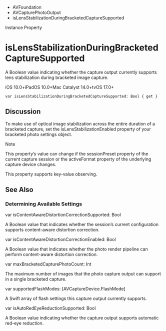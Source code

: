 

- AVFoundation
- AVCapturePhotoOutput
-  isLensStabilizationDuringBracketedCaptureSupported 

Instance Property

# isLensStabilizationDuringBracketedCaptureSupported

A Boolean value indicating whether the capture output currently supports lens stabilization during bracketed image capture.

iOS 10.0+iPadOS 10.0+Mac Catalyst 14.0+tvOS 17.0+

``` source
var isLensStabilizationDuringBracketedCaptureSupported: Bool { get }
```

## Discussion

To make use of optical image stabilization across the entire duration of a bracketed capture, set the isLensStabilizationEnabled property of your bracketed photo settings object.

Note

This property’s value can change if the sessionPreset property of the current capture session or the activeFormat property of the underlying capture device changes.

This property supports key-value observing.

## See Also

### Determining Available Settings

var isContentAwareDistortionCorrectionSupported: Bool

A Boolean value that indicates whether the session’s current configuration supports content-aware distortion correction.

var isContentAwareDistortionCorrectionEnabled: Bool

A Boolean value that indicates whether the photo render pipeline can perform content-aware distortion correction.

var maxBracketedCapturePhotoCount: Int

The maximum number of images that the photo capture output can support in a single bracketed capture.

var supportedFlashModes: [AVCaptureDevice.FlashMode]

A Swift array of flash settings this capture output currently supports.

var isAutoRedEyeReductionSupported: Bool

A Boolean value indicating whether the capture output supports automatic red-eye reduction.


